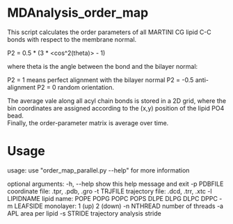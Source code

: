 # MDAnalysis_order_map

This script calculates the order parameters of all
MARTINI CG lipid C-C bonds with respect to the membrane normal. 

P2 = 0.5 * (3 * <cos^2(theta)> - 1)

where theta is the angle between the bond and the bilayer normal: 

P2 = 1 means perfect alignment with the bilayer normal
P2 = -0.5 anti-alignment
P2 = 0 random orientation.

The average vale along all acyl chain bonds
is stored in a 2D grid, where the bin coordinates are assigned
according to the (x,y) position of the lipid PO4 bead.  
Finally, the order-parameter matrix is average over time. 

# Usage

usage: use "order_map_parallel.py --help" for more information

optional arguments:
  -h, --help    show this help message and exit
  -p PDBFILE    coordinate file: .tpr, .pdb, .gro
  -t TRJFILE    trajectory file: .dcd, .trr, .xtc
  -l LIPIDNAME  lipid name: POPE POPG POPC POPS DLPE DLPG DLPC DPPC
  -m LEAFSIDE   monolayer: 1 (up) 2 (down)
  -n NTHREAD    number of threads
  -a APL        area per lipid
  -s STRIDE     trajectory analysis stride
